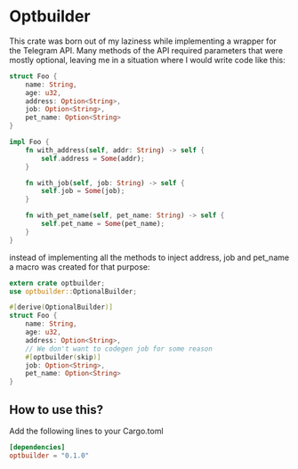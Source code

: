 # Optbuilder

This crate was born out of my laziness while implementing a wrapper for the Telegram API. Many methods of the API required parameters that were mostly optional, leaving me in a situation where I would write code like this:

```rust
struct Foo {
    name: String,
    age: u32,
    address: Option<String>,
    job: Option<String>,
    pet_name: Option<String>
}

impl Foo {
    fn with_address(self, addr: String) -> self {
        self.address = Some(addr);
    }

    fn with_job(self, job: String) -> self {
        self.job = Some(job);
    }

    fn with_pet_name(self, pet_name: String) -> self {
        self.pet_name = Some(pet_name);
    }
}
```

instead of implementing all the methods to inject address, job and pet_name a macro was created for that purpose:

```rust
extern crate optbuilder;
use optbuilder::OptionalBuilder;

#[derive(OptionalBuilder)]
struct Foo {
    name: String,
    age: u32,
    address: Option<String>,
    // We don't want to codegen job for some reason
    #[optbuilder(skip)]
    job: Option<String>,
    pet_name: Option<String>
}
```

## How to use this?

Add the following lines to your Cargo.toml
```toml
[dependencies]
optbuilder = "0.1.0"
```